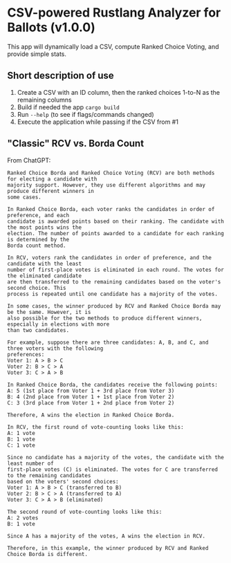 CSV-powered Rustlang Analyzer for Ballots (v1.0.0)
==================================================
This app will dynamically load a CSV, compute Ranked Choice Voting, and provide simple stats.

Short description of use
------------------------
1. Create a CSV with an ID column, then the ranked choices 1-to-N as the remaining columns
2. Build if needed the app `cargo build`
3. Run `--help` (to see if flags/commands changed)
4. Execute the application while passing if the CSV from #1

"Classic" RCV vs. Borda Count
-----------------------------

From ChatGPT:
```
Ranked Choice Borda and Ranked Choice Voting (RCV) are both methods for electing a candidate with
majority support. However, they use different algorithms and may produce different winners in
some cases.

In Ranked Choice Borda, each voter ranks the candidates in order of preference, and each
candidate is awarded points based on their ranking. The candidate with the most points wins the
election. The number of points awarded to a candidate for each ranking is determined by the 
Borda count method.

In RCV, voters rank the candidates in order of preference, and the candidate with the least
number of first-place votes is eliminated in each round. The votes for the eliminated candidate
are then transferred to the remaining candidates based on the voter's second choice. This
process is repeated until one candidate has a majority of the votes.

In some cases, the winner produced by RCV and Ranked Choice Borda may be the same. However, it is
also possible for the two methods to produce different winners, especially in elections with more
than two candidates.

For example, suppose there are three candidates: A, B, and C, and three voters with the following
preferences:
Voter 1: A > B > C
Voter 2: B > C > A
Voter 3: C > A > B

In Ranked Choice Borda, the candidates receive the following points:
A: 5 (1st place from Voter 1 + 3rd place from Voter 3)
B: 4 (2nd place from Voter 1 + 1st place from Voter 2)
C: 3 (3rd place from Voter 1 + 2nd place from Voter 2)

Therefore, A wins the election in Ranked Choice Borda.

In RCV, the first round of vote-counting looks like this:
A: 1 vote
B: 1 vote
C: 1 vote

Since no candidate has a majority of the votes, the candidate with the least number of
first-place votes (C) is eliminated. The votes for C are transferred to the remaining candidates
based on the voters' second choices:
Voter 1: A > B > C (transferred to B)
Voter 2: B > C > A (transferred to A)
Voter 3: C > A > B (eliminated)

The second round of vote-counting looks like this:
A: 2 votes
B: 1 vote

Since A has a majority of the votes, A wins the election in RCV.

Therefore, in this example, the winner produced by RCV and Ranked Choice Borda is different.
```
